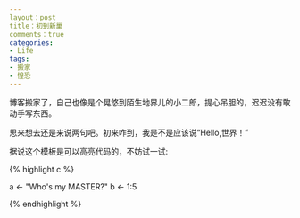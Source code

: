 ```yaml
---
layout：post
title：初到新巢
comments：true
categories:
- Life
tags:
- 搬家
- 惶恐
---
```


博客搬家了，自己也像是个晃悠到陌生地界儿的小二郎，提心吊胆的，迟迟没有敢动手写东西。

思来想去还是来说两句吧。初来咋到，我是不是应该说“Hello,世界！”

据说这个模板是可以高亮代码的，不妨试一试:

{% highlight c %}

a <- "Who's my MASTER?"
b <- 1:5

{% endhighlight %}